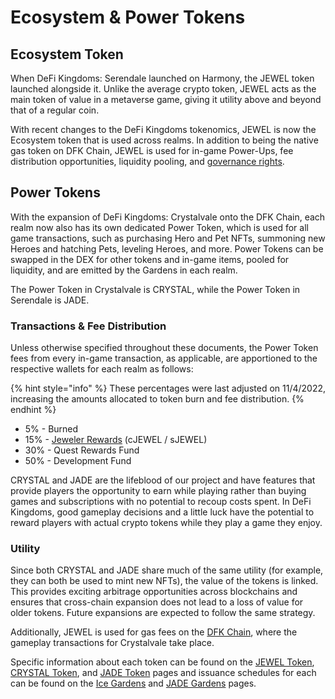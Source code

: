 # Ecosystem & Power Tokens

## Ecosystem Token

When DeFi Kingdoms: Serendale launched on Harmony, the JEWEL token launched alongside it. Unlike the average crypto token, JEWEL acts as the main token of value in a metaverse game, giving it utility above and beyond that of a regular coin.&#x20;

With recent changes to the DeFi Kingdoms tokenomics, JEWEL is now the Ecosystem token that is used across realms. In addition to being the native gas token on DFK Chain, JEWEL is used for in-game Power-Ups, fee distribution opportunities, liquidity pooling, and [governance rights](../the-jeweler.md#governance-votes).

## Power Tokens

With the expansion of DeFi Kingdoms: Crystalvale onto the DFK Chain, each realm now also has its own dedicated Power Token, which is used for all game transactions, such as purchasing Hero and Pet NFTs, summoning new Heroes and hatching Pets, leveling Heroes, and more. Power Tokens can be swapped in the DEX for other tokens and in-game items, pooled for liquidity, and are emitted by the Gardens in each realm.

The Power Token in Crystalvale is CRYSTAL, while the Power Token in Serendale is JADE.

### Transactions & Fee Distribution

Unless otherwise specified throughout these documents, the Power Token fees from every in-game transaction, as applicable, are apportioned to the respective wallets for each realm as follows:

{% hint style="info" %}
These percentages were last adjusted on 11/4/2022, increasing the amounts allocated to token burn and fee distribution.
{% endhint %}

* 5% - Burned
* 15% - [Jeweler Rewards](../the-jeweler.md#fee-sharing) (cJEWEL / sJEWEL)
* 30% - Quest Rewards Fund
* 50% - Development Fund

CRYSTAL and JADE are the lifeblood of our project and have features that provide players the opportunity to earn while playing rather than buying games and subscriptions with no potential to recoup costs spent. In DeFi Kingdoms, good gameplay decisions and a little luck have the potential to reward players with actual crypto tokens while they play a game they enjoy.

### Utility

Since both CRYSTAL and JADE share much of the same utility (for example, they can both be used to mint new NFTs), the value of the tokens is linked. This provides exciting arbitrage opportunities across blockchains and ensures that cross-chain expansion does not lead to a loss of value for older tokens. Future expansions are expected to follow the same strategy.

Additionally, JEWEL is used for gas fees on the [DFK Chain](../defi-kingdoms-blockchain.md), where the gameplay transactions for Crystalvale take place.&#x20;

Specific information about each token can be found on the [JEWEL Token](jewel-token.md), [CRYSTAL Token](crystal-token.md), and [JADE Token](crystal-token-1.md) pages and issuance schedules for each can be found on the [Ice Gardens](../the-gardens/ice-gardens.md) and [JADE Gardens](../the-gardens/ice-gardens-1.md) pages.

